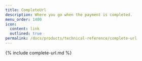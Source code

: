 ```yaml
---
title: CompleteUrl
description: Where you go when the payment is completed.
menu_order: 1400
icon:
  content: link
  outlined: true
permalink: /docs/products/technical-reference/complete-url
---
```


{% include complete-url.md %}
